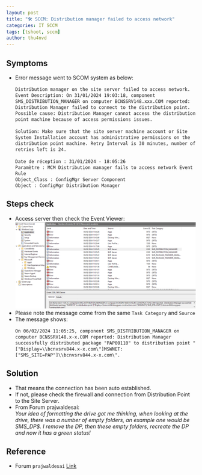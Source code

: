 ```yaml
---
layout: post
title: "🛠️ SCCM: Distribution manager failed to access network"
categories: IT SCCM
tags: [tshoot, sccm]
author: thu4nvd
---
```


## Symptoms
- Error message went to SCOM system as below:
  ```
  Distribution manager on the site server failed to access network. Event Description: On 31/01/2024 19:03:18, component SMS_DISTRIBUTION_MANAGER on computer BCNSSRV148.xxx.COM reported: Distribution Manager failed to connect to the distribution point. Possible cause: Distribution Manager cannot access the distribution point machine because of access permissions issues.  

  Solution: Make sure that the site server machine account or Site System Installation account has administrative permissions on the distribution point machine. Retry Interval is 30 minutes, number of retries left is 24.

  Date de réception : 31/01/2024 - 18:05:26
  Paramètre : MCM Distribution manager fails to access network Event Rule
  Object_Class : ConfigMgr Server Component
  Object : ConfigMgr Distribution Manager
  ```

## Steps check
- Access server then check the Event Viewer:
  ![alt text](</assets/2024/02/Screenshot 2024-02-06 175258.png>)
- Please note the message come from the same `Task Category` and `Source`
- The message shows:
  ```
  On 06/02/2024 11:05:25, component SMS_DISTRIBUTION_MANAGER on computer BCNSSRV148.x-x.COM reported: Distribution Manager successfully distributed package "PAP00110" to distribution point "["Display=\\bcnvsrv844.x-x.com\"]MSWNET:["SMS_SITE=PAP"]\\bcnvsrv844.x-x.com\".
  ```
  
## Solution
- That means the connection has been auto established.
- If not, please check the firewall and connection from Distribution Point to the Site Server.
- From Forum prajwaldesai:   
  _Your idea of formatting the drive got me thinking, when looking at the drive, there was a number of empty folders, an example one would be SMS_DP$. I remove the DP, then these empty folders, recreate the DP and now it has a green status!_

## Reference
- Forum `prajwaldesai` [Link](https://forums.prajwaldesai.com/threads/distribution-manager-failed-to-connect-to-the-distribution-point.1674/)